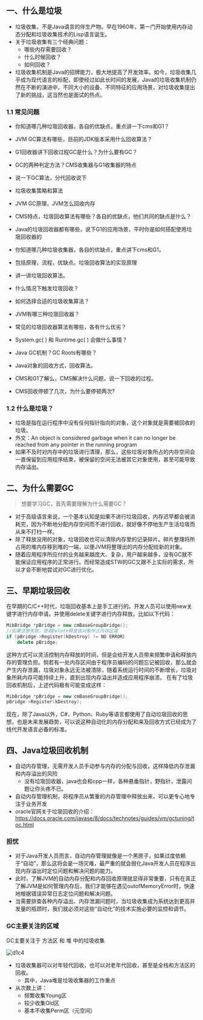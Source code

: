 ## 一、什么是垃圾

- 垃圾收集，不是Java语言的伴生产物。早在1960年，第一门开始使用内存动态分配和垃圾收集技术的Lisp语言诞生。
- 关于垃圾收集有三个经典问题：
  - 哪些内存需要回收？
  - 什么时候回收？
  - 如何回收？
- 垃圾收集机制是Java的招牌能力，极大地提高了开发效率。如今，垃圾收集几乎成为现代语言的标配，即使经过如此长时间的发展，Java的垃圾收集机制仍然在不断的演进中，不同大小的设备、不同特征的应用场景，对垃圾收集提出了新的挑战，这当然也是面试的热点。



### 1.1 常见问题

- 你知道哪几种垃圾回收器，各自的优缺点，重点讲一下cms和G1？
- JVM GC算法有哪些，目前的JDK版本采用什么回收算法？
- G1回收器讲下回收过程GC是什么？为什么要有GC？
- GC的两种判定方法？CMS收集器与G1收集器的特点

- 说一下GC算法，分代回收说下
- 垃圾收集策略和算法

- JVM GC原理，JVM怎么回收内存
- CMS特点，垃圾回收算法有哪些？各自的优缺点，他们共同的缺点是什么？

- Java的垃圾回收器都有哪些，说下G1的应用场景，平时你是如何搭配使用垃圾回收器的

- 你知道哪几种垃圾收集器，各自的优缺点，重点讲下cms和G1，
- 包括原理，流程，优缺点。垃圾回收算法的实现原理
- 讲一讲垃圾回收算法。
- 什么情况下触发垃圾回收？
- 如何选择合适的垃圾收集算法？
- JVM有哪三种垃圾回收器？
- 常见的垃圾回收器算法有哪些，各有什么优劣？
- System.gc( ) 和 Runtime.gc( ) 会做什么事情？
- Java GC机制？GC Roots有哪些？
- Java对象的回收方式，回收算法。
- CMS和G1了解么，CMS解决什么问题，说一下回收的过程。
- CMS回收停顿了几次，为什么要停顿两次?



### 1.2 什么是垃圾？

- 垃圾是指在运行程序中没有任何指针指向的对象，这个对象就是需要被回收的垃圾。
- 外文：An object is considered garbage when it can no longer be reached from any pointer in the running program
- 如果不及时对内存中的垃圾进行清理，那么，这些垃圾对象所占的内存空间会一直保留到应用程序结束，被保留的空间无法被其它对象使用，甚至可能导致内存溢出。





## 二、为什么需要GC

> 想要学习GC，首先需要理解为什么需要GC？

- 对于高级语言来说，一个基本认知是如果不进行垃圾回收，内存迟早都会被消耗完，因为不断地分配内存空间而不进行回收，就好像不停地生产生活垃圾而从来不打扫一样。
- 除了释放没用的对象，垃圾回收也可以清除内存里的记录碎片。碎片整理将所占用的堆内存移到堆的一端，以便JVM将整理出的内存分配给新的对象。
- 随着应用程序所应付的业务越来越庞大、复杂，用户越来越多，没有GC就不能保证应用程序的正常进行。而经常造成STW的GC又跟不上实际的需求，所以才会不断地尝试对GC进行优化。



## 三、早期垃圾回收

在早期的C/C++时代，垃圾回收基本上是手工进行的。开发人员可以使用new关键字进行内存申请，并使用delete关键字进行内存释放。比如以下代码：

```C++
MibBridge *pBridge = new cmBaseGroupBridge();
//如果注册失败，使用Delete释放该对象所占内存区域
if (pBridge->Register(kDestroy) != NO ERROR）
	delete pBridge;
```

这种方式可以灵活控制内存释放的时间，但是会给开发人员带来频繁申请和释放内存的管理负担。倘若有一处内存区间由于程序员编码的问题忘记被回收，那么就会产生内存泄漏，垃圾对象永远无法被清除，随着系统运行时间的不断增长，垃圾对象所耗内存可能持续上升，直到出现内存溢出并造成应用程序崩溃。
在有了垃圾回收机制后，上述代码极有可能变成这样：

```c++
MibBridge *pBridge = new cmBaseGroupBridge(); 
pBridge->Register(kDestroy);
```

现在，除了Java以外，C#、Python、Ruby等语言都使用了自动垃圾回收的思想，也是未来发展趋势，可以说这种自动化的内存分配和来及回收方式已经成为了线代开发语言必备的标准。



## 四、Java垃圾回收机制

- 自动内存管理，无需开发人员手动参与内存的分配与回收，这样降低内存泄漏和内存溢出的风险
  - 没有垃圾回收器，java也会和cpp一样，各种悬垂指针，野指针，泄露问题让你头疼不已。
- 自动内存管理机制，将程序员从繁重的内存管理中释放出来，可以更专心地专注于业务开发
- oracle官网关于垃圾回收的介绍：https://docs.oracle.com/javase/8/docs/technotes/guides/vm/gctuning/toc.html



### 担忧

- 对于Java开发人员而言，自动内存管理就像是一个黑匣子，如果过度依赖于“自动”，那么这将会是一场灾难，最严重的就会弱化Java开发人员在程序出现内存溢出时定位问题和解决问题的能力。
- 此时，了解JVM的自动内存分配和内存回收原理就显得非常重要，只有在真正了解JVM是如何管理内存后，我们才能够在遇见outofMemoryError时，快速地根据错误异常日志定位问题和解决问题。
- 当需要排查各种内存溢出、内存泄漏问题时，当垃圾收集成为系统达到更高并发量的瓶颈时，我们就必须对这些“自动化”的技术实施必要的监控和调节。



### GC主要关注的区域

GC主要关注于 方法区 和 堆 中的垃圾收集

![d1c4](https://cdn.jsdelivr.net/gh/bestthezhi/images@master/jvm/d1c4.png)



- 垃圾收集器可以对年轻代回收，也可以对老年代回收，甚至是全栈和方法区的回收。
  - 其中，Java堆是垃圾收集器的工作重点
- 从次数上讲：
  - 频繁收集Young区
  - 较少收集Old区
  - 基本不收集Perm区（元空间）







